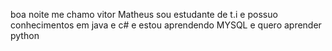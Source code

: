 boa noite me chamo vitor Matheus sou estudante de t.i e possuo conhecimentos em java e c# e estou aprendendo MYSQL e quero aprender python
